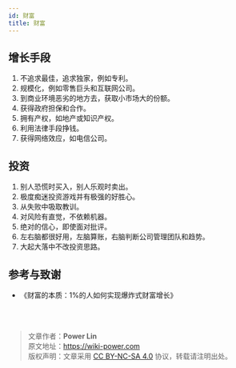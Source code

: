 ```yaml
---
id: 财富
title: 财富
---
```


## 增长手段

1. 不追求最佳，追求独家，例如专利。
2. 规模化，例如零售巨头和互联网公司。
3. 到商业环境恶劣的地方去，获取小市场大的份额。
4. 获得政府担保和合作。
5. 拥有产权，如地产或知识产权。
6. 利用法律手段挣钱。
7. 获得网络效应，如电信公司。

## 投资

1. 别人恐慌时买入，别人乐观时卖出。
2. 极度痴迷投资游戏并有极强的好胜心。
3. 从失败中吸取教训。
4. 对风险有直觉，不依赖机器。
5. 绝对的信心，即使面对批评。
6. 左右脑都很好用，左脑算账，右脑判断公司管理团队和趋势。
7. 大起大落中不改投资思路。

## 参考与致谢

- 《财富的本质：1%的人如何实现爆炸式财富增长》

<br />

<br />

> 文章作者：**Power Lin**  
> 原文地址：<https://wiki-power.com>  
> 版权声明：文章采用 [CC BY-NC-SA 4.0](https://creativecommons.org/licenses/by/4.0/deed.zh) 协议，转载请注明出处。
